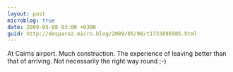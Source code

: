```yaml
---
layout: post
microblog: true
date: 2009-05-08 03:00 +0300
guid: http://desparoz.micro.blog/2009/05/08/t1733895985.html
---
```

At Cairns airport.  Much construction. The experience of leaving better than that of arriving.  Not necessarily the right way round ;-)
